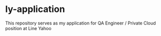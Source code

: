 # ly-application
This repository serves as my application for QA Engineer / Private Cloud position at Line Yahoo 
